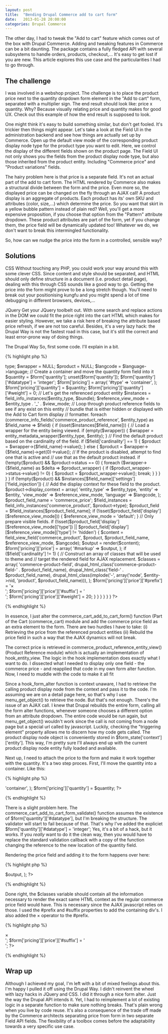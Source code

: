 ```yaml
---
layout: post
title:  "Bending Drupal Commerce add to cart form"
date:   2013-01-28 20:00:00
categories: Drupal Commerce
---
```

The other day, I had to tweak the "Add to cart" feature which comes out of the box with Drupal Commerce. Adding and tweaking features in Commerce can be a bit daunting. The package contains a fully fledged API with several subsystems to handle orders, products, checkout,... It's easy to get lost if you are new. This article explores this use case and the particularities I had to go through.

## The challenge

I was involved in a webshop project. The challenge is to place the product price next to the quantity dropdown form element in the "Add to cart" form, separated with a multiplier sign. The end result should look like: price x quantity. Why? Because visually relating price and quantity makes for good UX. Check out this example of how the end result is supposed to look.

One might think it's easy to build something similar, but don't get fooled. It's trickier then things might appear. Let's take a look at the Field UI in the administration backend and see how things are actually set up by Commerce. Open up the default view mode of the corresponding product display node type for the product type you want to edit. Here, we control the display of the different fields shown on the product page. The Field UI not only shows you the fields from the product display node type, but also those inherited from the product entity. Including "Commerce price" and "Product variations" fields.

The hairy problem here is that price is a separate field. It's not an actual part of the add to cart form. The HTML rendered by Commerce also makes a structural divide between the form and the price. Even more so, the displayed price can be changed on the fly through an AJAX call! A product display is an aggregate of products. Each product has its' own SKU and attributes (color, size,...) which determine the price. So you want that skirt in a yellow bubble pattern instead of plain red? Well, you'll get a more expensive proposition, if you choose that option from the "Pattern" attribute dropdown. These product attributes are part of the form, yet if you change them, the price field will be dynamically updated too! Whatever we do, we don't want to break this intermingled functionality.

So, how can we nudge the price into the form in a controlled, sensible way?

## Solutions

CSS
Without touching any PHP, you could work your way around this with some clever CSS. Since content and style should be separated, and HTML should only define structure in a document (i.e. product detail page), dealing with this through CSS sounds like a good way to go. Getting the price into the form might prove to be a long stretch though. You'll need to break out your positionising kungfu and you might spend a lot of time debugging in different browsers, devices,...

JQuery
Get your JQuery toolbelt out. With some search and replace actions in the DOM we could fit the price right into the cart HTML which makes for easier styling. However, we take a risk here of breaking the attribute based price refresh, if we are not too careful. Besides, it's a very lazy hack: the Drupal Way is not the fastest road in this case, but it's still the correct and least error-prone way of doing things.

The Drupal Way
So, first some code. I'll explain in a bit.

{% highlight php %}
<?php
/**
 * Alter the add to cart form
 */
function mymodule_form_commerce_cart_add_to_cart_form_alter(&$form, &$form_state) {
  // Are we coming from a node/x page or the attribute refresh AJAX callback?
  // Depending on the context: fetch the product display object from the URL or
  // form_state context.
  $entity = NULL;

  if (isset($form_state['triggering_element'])) {
    $entity = $form_state['context']['entity'];
  }
  else {
    $entity = menu_get_object();
  }

  if (isset($entity)) {
    global $language;
    $view_mode = 'full';
    $entity_type = 'node';
    $bundle = $entity->type;
    $wrapper = NULL;
    $product = NULL;
    $langcode = $language->language;

    // Create a container and move the quantity form field into it
    $quantity = $form['quantity'];
    unset($form['quantity']);

    $form['quantity']['#datatype'] = 'integer';
    $form['pricing'] = array(
      '#type' => 'container',
    );
    $form['pricing']['quantity'] = $quantity;
    $form['pricing']['quantity']['#weight'] = 0;

    // Let's get the referenced product entity
    $instances = field_info_instances($entity_type, $bundle);
    $reference_view_mode = $entity_type . '_' . $view_mode;

    // Loop through product reference fields to see if any exist on this entity
    // bundle that is either hidden or displayed with the Add to Cart form display
    // formatter.
    foreach (commerce_info_fields('commerce_product_reference', $entity_type) as $field_name => $field) {
      if (isset($instances[$field_name])) {
        // Load a wrapper for the entity being viewed.
        if (empty($wrapper)) {
          $wrapper = entity_metadata_wrapper($entity_type, $entity);
        }

        // Find the default product based on the cardinality of the field.
        if ($field['cardinality'] == 1) {
          $product = $wrapper->{$field_name}->value();
        }
        else {
          $product = $wrapper->{$field_name}->get(0)->value();

          // If the product is disabled, attempt to find one that is active and
          // use that as the default product instead.
          if (!empty($product) && $product->status == 0) {
            foreach ($wrapper->{$field_name} as $delta => $product_wrapper) {
              if ($product_wrapper->status->value() != 0) {
                $product = $product_wrapper->value();
                break;
              }
            }
          }
        }
      }

      if (!empty($product) && $instances[$field_name]['settings']['field_injection']) {
        // Add the display context for these field to the product.
        $product->display_context = array(
          'entity_type' => $entity_type,
          'entity' => $entity,
          'view_mode' => $reference_view_mode,
          'language' => $langcode,
        );
        $product_field_name = 'commerce_price';
        $field_instances = field_info_instances('commerce_product', $product->type);
        $product_field = $field_instances[$product_field_name];
        if (!isset($product_field['display'][$reference_view_mode])) {
          $reference_view_mode = 'default';
        }

        // Only prepare visible fields.
        if (!isset($product_field['display'][$reference_view_mode]['type']) ||
          $product_field['display'][$reference_view_mode]['type'] != 'hidden') {
          $content = field_view_field('commerce_product', $product, $product_field_name,
            $reference_view_mode, $langcode);
          $output = render($content);

          $form['pricing']['price'] = array(
              '#markup' => $output,
          );


          if ($field['cardinality'] != 1) {
            // Construct an array of classes that will be used to theme and
            // target the rendered field for AJAX replacement.
            $classes = array(
                'commerce-product-field',
                drupal_html_class('commerce-product-field-' . $product_field_name),
                drupal_html_class('field-' . $product_field_name),
                drupal_html_class(implode('-', array('node', $entity->nid, 'product',
                  $product_field_name))),
            );

            $form['pricing']['price']['#prefix'] = '<span class="price-operator">&times;</span>
              <div class="' . implode(' ', $classes) . '">';
            $form['pricing']['price']['#suffix'] = '</div>';
            $form['pricing']['price']['#weight'] = 20;
          }
        }
      }
    }
  }
}
?>
{% endhighlight %}

In essence, I just alter the commerce_cart_add_to_cart_form() function (Part of the Cart (commerce_cart) module and add the commerce price field as an extra element to the form. There are two hurdles I have to take: (i) Retrieving the price from the referenced product entities (ii) Rebuild the price field in such a way that the AJAX dynamics will not break.

The correct price is retrieved in commerce_product_reference_entity_view() (Product Reference module) which is actually an implementation of hook_entity_view. The logic in the hook implementation does exactly what I want to do. I dissected what I needed to display only one field - the commerce price - and reapplied that code in my own form alter function. Now, I need to muddle with the code to make it all fit

Since a hook_form_alter function is context unaware, I had to retrieve the calling product display node from the context and pass it to the code. I'm assuming we are on a detail page here, so that's why I use menu_get_object() to retrieve the node. But that's not enough. There's the issue of an AJAX call. I knew that Drupal rebuilds the entire form, calling all the form alter functions, whenever someone chooses a different option from an attribute dropdown. The entire code would be run again, but menu_get_object() wouldn't work since the call is not coming from a node page but a special url called by javascript. Luckily, checking the "triggering element" property allows me to discern how my code gets called. The product display node object is conveniently stored in $form_state['context']['entity']. This way, I'm pretty sure I'll always end up with the current product display node entity fully loaded and available.

Next up, I need to attach the price to the form and make it work together with the quantity. It's a two step proces. First, I'll move the quantity into a container. Like this:


{% highlight php %}
<?php
// Create a container and move the quantity form field into it
$quantity = $form['quantity'];
unset($form['quantity']);
$form['quantity']['#datatype'] = 'integer';
$form['pricing'] = array(
  '#type' => 'container',
);
$form['pricing']['quantity'] = $quantity;
?>
{% endhighlight %}

There is a slight problem here. The commerce_cart_add_to_cart_form_validate() function assumes the existence of $form['quantity']['#datatype'], but I'm breaking the structure. The validator will start to fail because of that. That's why I've added the expliciet $form['quantity']['#datatype'] = 'integer'; Yes, it's a bit of a hack, but it works. If you *really* want to do it the clean way, then you would have to replace the standard validation callback with a copy of the function changing the reference to the new location of the quantity field.

Rendering the price field and adding it to the form happens over here:

{% highlight php %}
<?php
$content = field_view_field('commerce_product', $product, $product_field_name,
$reference_view_mode, $langcode);
$output = render($content);
$form['pricing']['price'] = array(
  '#markup' => $output,
);
?>
{% endhighlight %}

Done right, the $classes variable should contain all the information necessary to render the exact same HTML context as the regular commerce price field would have. This is necessary since the AJAX javascript relies on those. I used the #prefix and #suffix properties to add the containing div's. I also added the × operator to the #prefix.

{% highlight php %}
<?php
$form['pricing']['price']['#prefix'] = '<span class="price-operator">&times;</span>
  <div class="' . implode(' ', $classes) . '">';
$form['pricing']['price']['#suffix'] = '</div>';
?>
{% endhighlight %}

## Wrap up

Although I achieved my goal, I'm left with a bit of mixed feelings about this. I'm happy I pulled it off using the Drupal Way. I didn't reinvent the wheel with lazy hacks in JQuery and CSS. I did it through a nice form alter. Just the way the Drupal API intends it. Yet, I had to reïmplement a lot of existing logic in a separate function to make sure nothing breaks. That's plain wrong when you live by code reuse. It's also a consequence of the trade off made by the Commerce architects separating price from form in two separate Field API fields. The flexibility of a toolbox comes before the adaptability towards a very specific use case.
